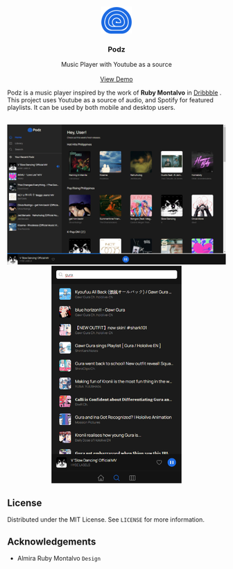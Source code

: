
<br />
<p align="center">
  <a href="https://github.com/AlecBlance/MarksmenInventory/">
    <img src="images/image.png" alt="Logo" width="70">
  </a>

  <h3 align="center">Podz</h3>

  <p align="center">
    Music Player with Youtube as a source
    <br />
    <br />
    <a href="https://podz-music.vercel.app/">View Demo</a>
  </p>
</p>

Podz is a music player inspired by the work of **Ruby Montalvo** in [Dribbble](https://dribbble.com/shots/22211302-Daily-UI-009-Music-Player) . This project uses Youtube as a source of audio, and Spotify for featured playlists. It can be used by both mobile and desktop users.

<br>
<img src="images/Desktop.png" alt="screenshot">
<br>
<center><img src="images/phone-search.png" alt="drawing" width="300"/></center>

<!-- LICENSE -->
## License

Distributed under the MIT License. See `LICENSE` for more information.

<!-- ACKNOWLEDGEMENTS -->
## Acknowledgements

* Almira Ruby Montalvo  `Design`


